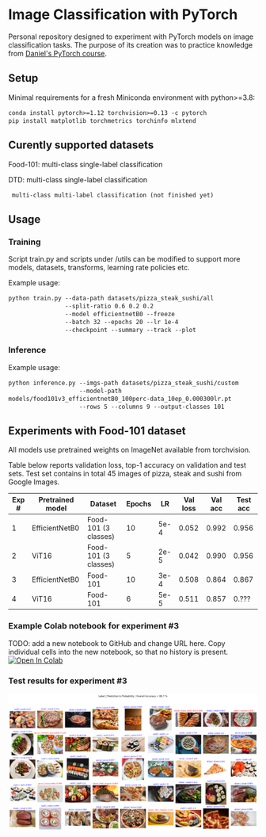 # Image Classification with PyTorch
Personal repository designed to experiment with PyTorch models on image classification tasks. The purpose of its creation was to practice knowledge from [Daniel's PyTorch course](https://www.learnpytorch.io/).

## Setup
Minimal requirements for a fresh Miniconda environment with python>=3.8:
```
conda install pytorch>=1.12 torchvision>=0.13 -c pytorch
pip install matplotlib torchmetrics torchinfo mlxtend
```

## Curently supported datasets
Food-101: multi-class single-label classification

DTD: multi-class single-label classification

     multi-class multi-label classification (not finished yet)

## Usage

### Training

Script train.py and scripts under /utils can be modified to support more models, datasets, transforms, learning rate policies etc. 

Example usage:
```
python train.py --data-path datasets/pizza_steak_sushi/all
                --split-ratio 0.6 0.2 0.2
                --model efficientnetB0 --freeze
                --batch 32 --epochs 20 --lr 1e-4
                --checkpoint --summary --track --plot
```

### Inference
Example usage:
```
python inference.py --imgs-path datasets/pizza_steak_sushi/custom
                    --model-path models/food101v3_efficientnetB0_100perc-data_10ep_0.000300lr.pt
                    --rows 5 --columns 9 --output-classes 101
```

## Experiments with Food-101 dataset

All models use pretrained weights on ImageNet available from torchvision. 

Table below reports validation loss, top-1 accuracy on validation and test sets.
Test set contains in total 45 images of pizza, steak and sushi from Google Images.

| Exp # | Pretrained model | Dataset               | Epochs | LR   | Val loss | Val acc | Test acc | 
|-------|------------------|-----------------------|--------|------|----------|---------|----------|
| 1     | EfficientNetB0   | Food-101 (3 classes)  | 10     | 5e-4 | 0.052    | 0.992   | 0.956    |
| 2     | ViT16            | Food-101 (3 classes)  | 5      | 2e-5 | 0.042    | 0.990   | 0.956    |
| 3     | EfficientNetB0   | Food-101              | 10     | 3e-4 | 0.508    | 0.864   | 0.867    |
| 4     | ViT16            | Food-101              | 6      | 5e-5 | 0.511    | 0.857   | 0.???    |

### Example Colab notebook for experiment #3
TODO: add a new notebook to GitHub and change URL here. Copy individual cells into the new notebook, so that no history is present.
[![Open In Colab](https://colab.research.google.com/assets/colab-badge.svg)](https://colab.research.google.com/github/jirslad/project_classification/blob/main/training_notebook.ipynb)

### Test results for experiment #3
![Alt text](/docs/imgs/food3_v3_effB0.png?raw=true "EfficientNetB0 - Food-101 (3 classes)")
